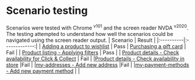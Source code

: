 # Scenario testing
Scenarios were tested with Chrome <sup>v101</sup> and the screen reader NVDA <sup>v2020</sup>. The testing attempted to understand how well the scenarios could be navigated using the screen reader output.
| Scenario   |      Result      | 
|:----------|:-------------:|
| [Adding a product to wishlist](https://github.com/canaxess/visionaustralia-designsystem/blob/main/webshop-2nd-round/scenarios/adding-a-product-to-wishlist.md) |  Pass
| [Purchasing a gift card](https://github.com/canaxess/visionaustralia-designsystem/blob/main/webshop-2nd-round/scenarios/purchasing-a-gift-card.md) |    Fail   |
| [Product listing - Applying filters](https://github.com/canaxess/visionaustralia-designsystem/blob/main/webshop-2nd-round/scenarios/product-listing-applying-filters.md) | Pass |
| [Product details - Check availability for Click & Collect](https://github.com/canaxess/visionaustralia-designsystem/blob/main/webshop-2nd-round/scenarios/product-details-check-availability-for-click-collect.md) | Fail |
|[Product details - Check availability in store](https://github.com/canaxess/visionaustralia-designsystem/blob/main/webshop-2nd-round/scenarios/product-details-check-availability-in-store.md) |Fail |
|[my-addresses - Add new address](https://github.com/canaxess/visionaustralia-designsystem/blob/main/webshop-2nd-round/scenarios/my-addresses-add-new-address.md) |Fail |
|[my-payment-methods - Add new payment method](https://github.com/canaxess/visionaustralia-designsystem/blob/main/webshop-2nd-round/scenarios/my-payment-methods-add-new-payment-method.md) | |
